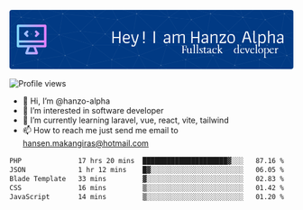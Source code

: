 ![Header](./github-header-image.png)

![Profile views](https://gpvc.arturio.dev/hanzo-alpha)

- 👋 Hi, I’m @hanzo-alpha
- 👀 I’m interested in software developer
- 🌱 I’m currently learning laravel, vue, react, vite, tailwind
- 📫 How to reach me just send me email to hansen.makangiras@hotmail.com 

<!---
hanzo-alpha/hanzo-alpha is a ✨ special ✨ repository because its `README.md` (this file) appears on your GitHub profile.
You can click the Preview link to take a look at your changes.
--->

<!--START_SECTION:waka-->

```text
PHP              17 hrs 20 mins  █████████████████████▓░░░   87.16 %
JSON             1 hr 12 mins    █▓░░░░░░░░░░░░░░░░░░░░░░░   06.05 %
Blade Template   33 mins         ▓░░░░░░░░░░░░░░░░░░░░░░░░   02.83 %
CSS              16 mins         ▒░░░░░░░░░░░░░░░░░░░░░░░░   01.42 %
JavaScript       14 mins         ▒░░░░░░░░░░░░░░░░░░░░░░░░   01.20 %
```

<!--END_SECTION:waka-->

